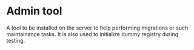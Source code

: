 # Admin tool

A tool to be installed on the server to help performing migrations or such maintainance tasks.
It is also used to initialize dummy registry during testing.
